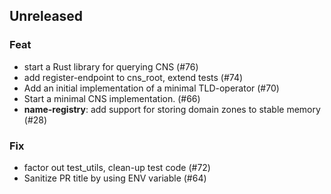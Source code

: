 ## Unreleased

### Feat

- start a Rust library for querying CNS (#76)
- add register-endpoint to cns_root, extend tests (#74)
- Add an initial implementation of a minimal TLD-operator (#70)
- Start a minimal CNS implementation. (#66)
- **name-registry**: add support for storing domain zones to stable memory (#28)

### Fix

- factor out test_utils, clean-up test code (#72)
- Sanitize PR title by using ENV variable (#64)
